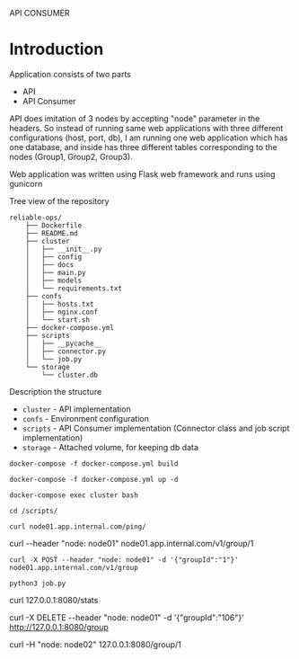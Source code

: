 API CONSUMER

# Introduction

Application consists of two parts

- API
- API Consumer

API does imitation of 3 nodes by accepting "node" parameter in the headers.
So instead of running same web applications with three different configurations
(host, port, db), I am running one web application which has one database,
and inside has three different tables corresponding to the nodes (Group1, Group2, Group3).

Web application was written using Flask web framework and runs using gunicorn

Tree view of the repository
```
reliable-ops/
    ├── Dockerfile
    ├── README.md
    ├── cluster
    │   ├── __init__.py
    │   ├── config
    │   ├── docs
    │   ├── main.py
    │   ├── models
    │   └── requirements.txt
    ├── confs
    │   ├── hosts.txt
    │   ├── nginx.conf
    │   └── start.sh
    ├── docker-compose.yml
    ├── scripts
    │   ├── __pycache__
    │   ├── connector.py
    │   └── job.py
    └── storage
        └── cluster.db
```

Description the structure

- `cluster` - API implementation
- `confs` - Environment configuration
- `scripts` - API Consumer implementation (Connector class and job script implementation)
- `storage` - Attached volume, for keeping db data

`docker-compose -f docker-compose.yml build`

`docker-compose -f docker-compose.yml up -d`

`docker-compose exec cluster bash`

`cd /scripts/`

`curl node01.app.internal.com/ping/`

curl --header "node: node01" node01.app.internal.com/v1/group/1


`curl -X POST --header "node: node01" -d '{"groupId":"1"}' node01.app.internal.com/v1/group`

`python3 job.py`

curl 127.0.0.1:8080/stats 

curl -X DELETE --header "node: node01" -d '{"groupId":"106"}' http://127.0.0.1:8080/group

curl -H "node: node02" 127.0.0.1:8080/group/1
